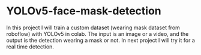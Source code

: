# YOLOv5-face-mask-detection
In this project I will train a custom dataset (wearing mask dataset from roboflow) with YOLOv5 in colab. The input is an image or a video, and the output is the detection wearing a mask or not. In next project I will try it for a real time detection.
